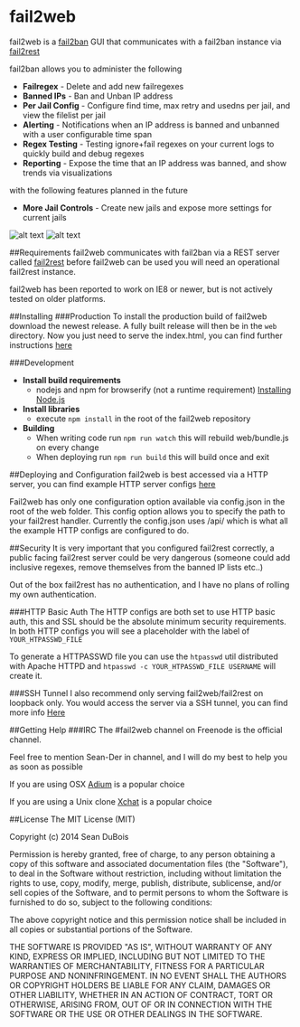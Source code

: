 # fail2web

fail2web is a [fail2ban](http://www.fail2ban.org) GUI that communicates with a fail2ban instance via [fail2rest](https://github.com/Sean-Der/fail2rest)

fail2ban allows you to administer the following

* **Failregex** - Delete and add new failregexes
* **Banned IPs** - Ban and Unban IP address
* **Per Jail Config** - Configure find time, max retry and usedns per jail, and view the filelist per jail
* **Alerting** - Notifications when an IP address is banned and unbanned with a user configurable time span
* **Regex Testing** - Testing ignore+fail regexes on your current logs to quickly build and debug regexes
* **Reporting** - Expose the time that an IP address was banned, and show trends via visualizations

with the following features planned in the future

* **More Jail Controls** - Create new jails and expose more settings for current jails

![alt text](http://i.imgur.com/Duy0aKM.gif "fail2web Demo")
![alt text](http://i.imgur.com/vDKYnql.gif "fail2web Demo2")

##Requirements
fail2web communicates with fail2ban via a REST server called [fail2rest](https://github.com/Sean-Der/fail2rest)
before fail2web can be used you will need an operational fail2rest instance.

fail2web has been reported to work on IE8 or newer, but is not actively tested on older platforms.

##Installing
###Production
To install the production build of fail2web download the newest release. A fully built release will then be in the
`web` directory. Now you just need to serve the index.html, you can find further instructions [here](https://github.com/Sean-Der/fail2web#deploying-and-configuration)

###Development
* **Install build requirements**
    * nodejs and npm for browserify (not a runtime requirement) [Installing Node.js](https://github.com/joyent/node/wiki/Installing-Node.js-via-package-manager)
* **Install libraries**
    * execute `npm install` in the root of the fail2web repository
* **Building**
    * When writing code run `npm run watch` this will rebuild web/bundle.js on every change
    * When deploying run `npm run build` this will build once and exit

##Deploying and Configuration
fail2web is best accessed via a HTTP server, you can find example HTTP server configs [here](https://github.com/Sean-Der/fail2web/tree/master/http-configs)

Fail2web has only one configuration option available via config.json in the root of the web folder.
This config option allows you to specify the path to your fail2rest handler. Currently the config.json uses /api/
which is what all the example HTTP configs are configured to do.

##Security
It is very important that you configured fail2rest correctly, a public facing fail2rest server could be very dangerous
(someone could add inclusive regexes, remove themselves from the banned IP lists etc..)

Out of the box fail2rest has no authentication, and I have no plans of rolling my own authentication.

###HTTP Basic Auth
The HTTP configs are both set to use HTTP basic auth, this and SSL should be the absolute minimum security
requirements. In both HTTP configs you will see a placeholder with the label of `YOUR_HTPASSWD_FILE`

To generate a HTTPASSWD file you can use the `htpasswd` util distributed with Apache HTTPD
and `htpasswd -c YOUR_HTPASSWD_FILE USERNAME` will create it.

###SSH Tunnel
I also recommend only serving fail2web/fail2rest on loopback only. You would access the server via a
SSH tunnel, you can find more info [Here](http://www.revsys.com/writings/quicktips/ssh-tunnel.html)

##Getting Help
###IRC
The #fail2web channel on Freenode is the official channel.

Feel free to mention Sean-Der in channel, and I will do my best to help you as soon as possible

If you are using OSX [Adium](https://www.sweetprocess.com/procedures/298/connect-to-irc-channel-with-adium/#.U8Puho1dXR0) is a popular choice

If you are using a Unix clone [Xchat](https://help.ubuntu.com/community/XChatHowto) is a popular choice

##License
The MIT License (MIT)

Copyright (c) 2014 Sean DuBois

Permission is hereby granted, free of charge, to any person obtaining a copy
of this software and associated documentation files (the "Software"), to deal
in the Software without restriction, including without limitation the rights
to use, copy, modify, merge, publish, distribute, sublicense, and/or sell
copies of the Software, and to permit persons to whom the Software is
furnished to do so, subject to the following conditions:

The above copyright notice and this permission notice shall be included in
all copies or substantial portions of the Software.

THE SOFTWARE IS PROVIDED "AS IS", WITHOUT WARRANTY OF ANY KIND, EXPRESS OR
IMPLIED, INCLUDING BUT NOT LIMITED TO THE WARRANTIES OF MERCHANTABILITY,
FITNESS FOR A PARTICULAR PURPOSE AND NONINFRINGEMENT. IN NO EVENT SHALL THE
AUTHORS OR COPYRIGHT HOLDERS BE LIABLE FOR ANY CLAIM, DAMAGES OR OTHER
LIABILITY, WHETHER IN AN ACTION OF CONTRACT, TORT OR OTHERWISE, ARISING FROM,
OUT OF OR IN CONNECTION WITH THE SOFTWARE OR THE USE OR OTHER DEALINGS IN
THE SOFTWARE.
